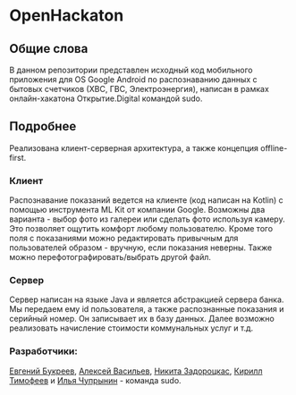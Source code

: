 # OpenHackaton

## Общие слова
В данном репозитории представлен исходный код мобильного приложения для OS Google Android по распознаванию данных с бытовых счетчиков (ХВС, ГВС, Электроэнергия), написан в рамках онлайн-хакатона Открытие.Digital командой sudo.
## Подробнее
Реализована клиент-серверная архитектура, а также концепция offline-first.
### Клиент
Распознавание показаний ведется на клиенте (код написан на Kotlin) с помощью инструмента ML Kit от компании Google. Возможны два варианта - выбор фото из галереи или сделать фото используя камеру. Это позволяет ощутить комфорт любому пользователю. Кроме того поля с показаниями можно редактировать привычным для пользователей образом - вручную, если показания неверны. Также можно перефотографировать/выбрать другой файл.
### Сервер
Сервер написан на языке Java и является абстракцией сервера банка. Мы передаем ему id пользователя, а также распознанные показания и серийный номер. Он записывает их в базу данных. Далее возможно реализовать начисление стоимости коммунальных услуг и т.д.
### Разработчики:
[Евгений Букреев](https://github.com/eugenpolytechnic), [Алексей Васильев](https://github.com/vasilievan), [Никита Задороцкас](https://github.com/zadorotskas),  [Кирилл Тимофеев](https://github.com/NoG4Ek) и [Илья Чупрынин](https://github.com/Valaubr) - команда sudo.
